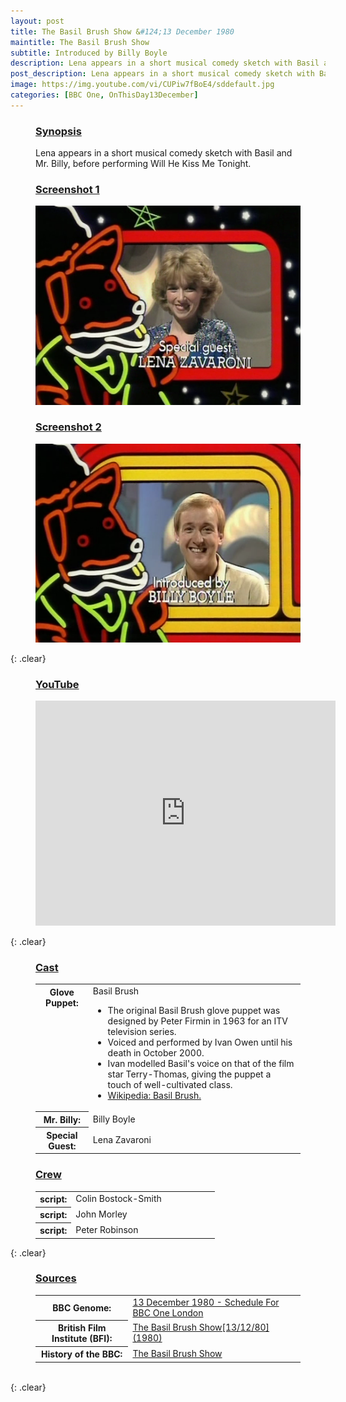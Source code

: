 ```yaml
---
layout: post
title: The Basil Brush Show &#124;13 December 1980
maintitle: The Basil Brush Show
subtitle: Introduced by Billy Boyle
description: Lena appears in a short musical comedy sketch with Basil and Billy Boyle, before performing Will He Kiss Me Tonight.
post_description: Lena appears in a short musical comedy sketch with Basil and Billy Boyle, before performing Will He Kiss Me Tonight.
image: https://img.youtube.com/vi/CUPiw7fBoE4/sddefault.jpg
categories: [BBC One, OnThisDay13December]
---
```


<figure class="fig3">
<figcaption>
<h3 id="synopsis"><a href="#synopsis">Synopsis</a></h3>
</figcaption>
Lena appears in a short musical comedy sketch with Basil and Mr. Billy, before performing Will He Kiss Me Tonight.
</figure>

<figure class="fig1">
<figcaption>
<h3 id="screenshot1"><a href="#screenshot1">Screenshot 1</a></h3>
</figcaption>
<img src="/assets/images/BBC/1980-12-13-the-basil-brush-show-lena-zavaroni.png" class="full-width">
</figure>

<figure class="fig2">
<figcaption>
<h3 id="screenshot2"><a href="#screenshot2">Screenshot 2</a></h3>
</figcaption>
<img src="/assets/images/BBC/1980-12-13-the-basil-brush-show-billy-boyle.png" class="full-width">
</figure>

{: .clear}

<figure class="fig3">
<h3 id="youtube"><a href="#youtube">YouTube</a></h3>
<div class="responsive-video"><iframe width="480px" height="360px" src="https://www.youtube.com/embed/CUPiw7fBoE4" title="YouTube video player" frameborder="0" allow="accelerometer; autoplay; clipboard-write; encrypted-media; gyroscope; picture-in-picture" allowfullscreen></iframe></div>
</figure>

{: .clear}

<figure class="fig3">
<figcaption>
<h3 id="cast"><a href="#cast">Cast</a></h3>
</figcaption>
<table>
<tr><th style="width:20%; vertical-align:top;">Glove Puppet:</th><td style="width:80%;">Basil Brush<ul>
<li>The original Basil Brush glove puppet was designed by Peter Firmin in 1963 for an ITV television series.</li>
<li>Voiced and performed by Ivan Owen until his death in October 2000.</li>
<li>Ivan modelled Basil's voice on that of the film star Terry-Thomas, giving the puppet a touch of well-cultivated class.</li>
<li><a href="https://en.wikipedia.org/wiki/Basil_Brush">Wikipedia: Basil Brush.</a></li>
</ul></td></tr>
<tr><th>Mr. Billy:</th><td>Billy Boyle</td></tr>
<tr><th>Special Guest:</th><td>Lena Zavaroni</td></tr>
</table>
</figure>

<figure class="fig3">
<figcaption>
<h3 id="crew"><a href="#crew">Crew</a></h3>
</figcaption>
<table>
<tr><th style="width:20%;">script:</th><td style="width:80%;">Colin Bostock-Smith</td></tr>
<tr><th>script:</th><td>John Morley</td></tr>
<tr><th>script:</th><td>Peter Robinson</td></tr>
</table>
</figure>

{: .clear}

<figure class="fig3">
<figcaption>
<h3 id="sources"><a href="#sources">Sources</a></h3>
</figcaption>
<table>
<tr><th style="width:35%;">BBC Genome:</th><td style="width:65%;"><a href="https://genome.ch.bbc.co.uk/schedules/bbcone/london/1980-12-13#at-17.10">13 December 1980 - Schedule For BBC One London</a></td></tr>
<tr><th>British Film Institute (BFI):</th><td><a href="http://www.bfi.org.uk/films-tv-people/4ce2b83ee584f">The Basil Brush Show[13/12/80] (1980)</a></td></tr>
<tr><th>History of the BBC:</th><td><a href="https://www.bbc.co.uk/programmes/p01bc8tb">The Basil Brush Show</a></td></tr>
</table>
</figure>

<br />{: .clear}
